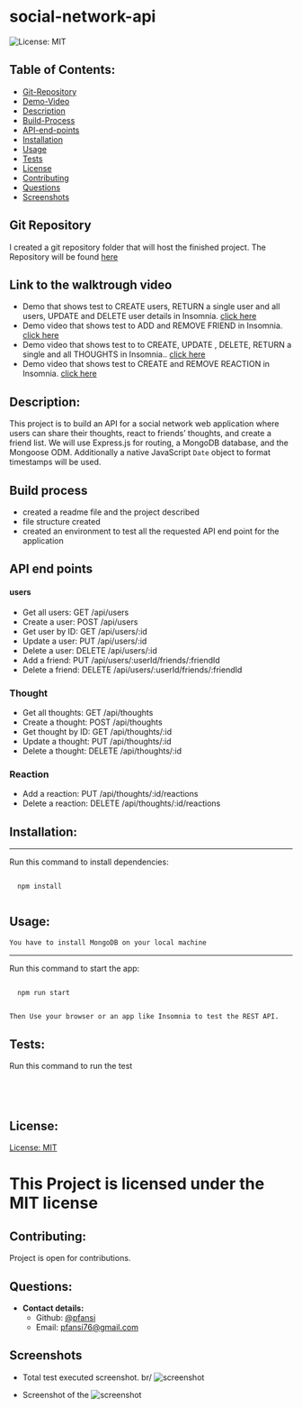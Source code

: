 # social-network-api

![License: MIT](https://img.shields.io/badge/License-MIT-blue)

## Table of Contents:

- [Git-Repository](#git-repository)
- [Demo-Video](#walktrough-video)
- [Description](#description)
- [Build-Process](#build-process)
- [API-end-points](API-end-points)
- [Installation](#installation)
- [Usage](#usage)
- [Tests](#tests)
- [License](#license)
- [Contributing](#contributing)
- [Questions](#questions)
- [Screenshots](#screenshots)

## Git Repository

I created a git repository folder that will host the finished project. The Repository will be found [here](https://github.com/pfansi/social-network-api)

## Link to the walktrough video

- Demo that shows test to CREATE users, RETURN a single user and all users, UPDATE and DELETE user details in Insomnia. [click here](https://drive.google.com/file/d/13EHiHyiCyGSaT6NST1RH4bzd5Mi6pw4E/view)
- Demo video that shows test to ADD and REMOVE FRIEND in Insomnia. [click here](https://drive.google.com/file/d/1g9-_Q5m1GKm72PtGQBezsSqrKl05oY8k/view)
- Demo video that shows test to to CREATE, UPDATE , DELETE, RETURN a single and all THOUGHTS in Insomnia.. [click here](https://drive.google.com/file/d/1BhGZ2irzsgJV8kSTD8NGSVJX79W8WmUX/view)
- Demo video that shows test to CREATE and REMOVE REACTION in Insomnia. [click here](https://drive.google.com/file/d/1g9-_Q5m1GKm72PtGQBezsSqrKl05oY8k/view)

## Description:

This project is to build an API for a social network web application where users can share their thoughts, react to friends’ thoughts, and create a friend list. We will use Express.js for routing, a MongoDB database, and the Mongoose ODM. Additionally a native JavaScript `Date` object to format timestamps will be used.

## Build process

- created a readme file and the project described
- file structure created
- created an environment to test all the requested API end point for the application

## API end points

#### users

- Get all users: GET /api/users
- Create a user: POST /api/users
- Get user by ID: GET /api/users/:id
- Update a user: PUT /api/users/:id
- Delete a user: DELETE /api/users/:id
- Add a friend: PUT /api/users/:userId/friends/:friendId
- Delete a friend: DELETE /api/users/:userId/friends/:friendId

### Thought

- Get all thoughts: GET /api/thoughts
- Create a thought: POST /api/thoughts
- Get thought by ID: GET /api/thoughts/:id
- Update a thought: PUT /api/thoughts/:id
- Delete a thought: DELETE /api/thoughts/:id

### Reaction

- Add a reaction: PUT /api/thoughts/:id/reactions
- Delete a reaction: DELETE /api/thoughts/:id/reactions

## Installation:

---

Run this command to install dependencies:

  <pre><code>
  npm install
  </code></pre>

## Usage:

```md
You have to install MongoDB on your local machine
```

---

Run this command to start the app:

  <pre><code>
  npm run start
  </code></pre>

```md
Then Use your browser or an app like Insomnia to test the REST API.
```

## Tests:

Run this command to run the test

<pre><code>
  
  </code></pre>

## License:

[License: MIT](https://opensource.org/licenses/MIT)

# This Project is licensed under the MIT license

## Contributing:

Project is open for contributions.

## Questions:

- **Contact details:**
  - Github: [@pfansi](https://github.com/pfansi)
  - Email: pfansi76@gmail.com

## Screenshots

- Total test executed screenshot. br/
  ![screenshot]()

- Screenshot of the
  ![screenshot]()
